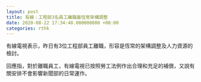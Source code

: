 ```yaml
---
layout: post
title: 有線：工程部3名員工離職屬恆常架構調整　
date: 2020-08-22 17:34:48.000000000 +08:00
categories: rthk
---
```


有線電視表示，昨日有3位工程部員工離職，形容是恆常的架構調整及人力資源的檢討。

回應指，對於離職員工，有線電視已按照勞工法例作出合理和充足的補償，又說有關安排不會影響新聞部的日常運作。
